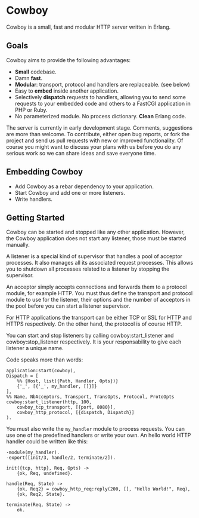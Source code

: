 Cowboy
======

Cowboy is a small, fast and modular HTTP server written in Erlang.

Goals
-----

Cowboy aims to provide the following advantages:

* **Small** codebase.
* Damn **fast**.
* **Modular**: transport, protocol and handlers are replaceable. (see below)
* Easy to **embed** inside another application.
* Selectively **dispatch** requests to handlers, allowing you to send some
  requests to your embedded code and others to a FastCGI application in
  PHP or Ruby.
* No parameterized module. No process dictionary. **Clean** Erlang code.

The server is currently in early development stage. Comments, suggestions are
more than welcome. To contribute, either open bug reports, or fork the project
and send us pull requests with new or improved functionality. Of course you
might want to discuss your plans with us before you do any serious work so
we can share ideas and save everyone time.

Embedding Cowboy
----------------

* Add Cowboy as a rebar dependency to your application.
* Start Cowboy and add one or more listeners.
* Write handlers.

Getting Started
---------------

Cowboy can be started and stopped like any other application. However, the
Cowboy application does not start any listener, those must be started manually.

A listener is a special kind of supervisor that handles a pool of acceptor
processes. It also manages all its associated request processes. This allows
you to shutdown all processes related to a listener by stopping the supervisor.

An acceptor simply accepts connections and forwards them to a protocol module,
for example HTTP. You must thus define the transport and protocol module to
use for the listener, their options and the number of acceptors in the pool
before you can start a listener supervisor.

For HTTP applications the transport can be either TCP or SSL for HTTP and
HTTPS respectively. On the other hand, the protocol is of course HTTP.

You can start and stop listeners by calling cowboy:start_listener and
cowboy:stop_listener respectively. It is your responsability to give each
listener a unique name.

Code speaks more than words:

    application:start(cowboy),
    Dispatch = [
        %% {Host, list({Path, Handler, Opts})}
        {'_', [{'_', my_handler, []}]}
    ],
    %% Name, NbAcceptors, Transport, TransOpts, Protocol, ProtoOpts
    cowboy:start_listener(http, 100,
        cowboy_tcp_transport, [{port, 8080}],
        cowboy_http_protocol, [{dispatch, Dispatch}]
    ).

You must also write the `my_handler` module to process requests. You can
use one of the predefined handlers or write your own. An hello world HTTP
handler could be written like this:

    -module(my_handler).
    -export([init/3, handle/2, terminate/2]).

    init({tcp, http}, Req, Opts) ->
        {ok, Req, undefined}.

    handle(Req, State) ->
        {ok, Req2} = cowboy_http_req:reply(200, [], "Hello World!", Req),
        {ok, Req2, State}.

    terminate(Req, State) ->
        ok.
